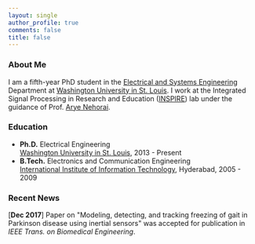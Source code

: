 ```yaml
---
layout: single
author_profile: true
comments: false
title: false
---
```


### About Me
I am a fifth-year PhD student in the [Electrical and Systems Engineering](http://ese.wustl.edu/) Department at [Washington University in St. Louis](http://wustl.edu). I work at the Integrated Signal Processing in Research and Education ([INSPIRE](https://www.ese.wustl.edu/~nehorai/lab.html)) lab under the guidance of Prof. [Arye Nehorai](https://www.ese.wustl.edu/~nehorai/index.html).

### Education
* **Ph.D.** Electrical Engineering  
  [Washington University in St. Louis](http://wustl.edu), 2013 - Present
* **B.Tech.** Electronics and Communication Engineering  
  [International Institute of Information Technology](https://www.iiit.ac.in/), Hyderabad, 2005 - 2009  

### Recent News
[**Dec 2017**] Paper on "Modeling, detecting, and tracking freezing of gait in Parkinson disease using inertial sensors" was accepted for publication in _IEEE Trans. on Biomedical Engineering_. 
